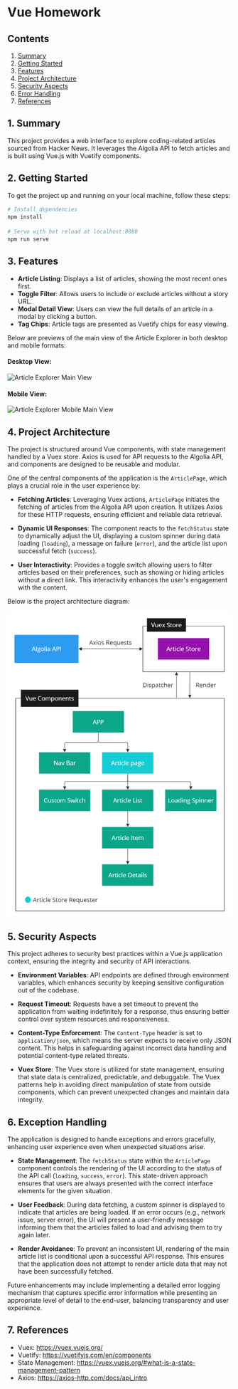 # Vue Homework

## Contents

1. [Summary](#1-summary)
2. [Getting Started](#2-getting-started)
3. [Features](#3-features)
4. [Project Architecture](#4-project-architecture)
5. [Security Aspects](#5-security-aspects)
6. [Error Handling](#6-exception-handling)
7. [References](#7-references)

## 1. Summary

This project provides a web interface to explore coding-related articles sourced from Hacker News. It leverages the Algolia API to fetch articles and is built using Vue.js with Vuetify components.
## 2. Getting Started

To get the project up and running on your local machine, follow these steps:

```bash
# Install dependencies
npm install

# Serve with hot reload at localhost:8080
npm run serve
```

## 3. Features

- **Article Listing**: Displays a list of articles, showing the most recent ones first.
- **Toggle Filter**: Allows users to include or exclude articles without a story URL.
- **Modal Detail View**: Users can view the full details of an article in a modal by clicking a button.
- **Tag Chips**: Article tags are presented as Vuetify chips for easy viewing.


Below are previews of the main view of the Article Explorer in both desktop and mobile formats:
#### Desktop View:
<img src="art/articlesExplorerMainViewCompressed.gif" alt="Article Explorer Main View" style="height: 50rem;" />

#### Mobile View:
<img src="art/artcicleExplorarMobileMainView.gif" alt="Article Explorer Mobile Main View" style="height: 30rem;" />

## 4. Project Architecture

The project is structured around Vue components, with state management handled by a Vuex store. Axios is used for API requests to the Algolia API, and components are designed to be reusable and modular. 

 One of the central components of the application is the `ArticlePage`, which plays a crucial role in the user experience by:

- **Fetching Articles**: Leveraging Vuex actions, `ArticlePage` initiates the fetching of articles from the Algolia API upon creation. It utilizes Axios for these HTTP requests, ensuring efficient and reliable data retrieval.

- **Dynamic UI Responses**: The component reacts to the `fetchStatus` state to dynamically adjust the UI, displaying a custom spinner during data loading (`loading`), a message on failure (`error`), and the article list upon successful fetch (`success`).

- **User Interactivity**: Provides a toggle switch allowing users to filter articles based on their preferences, such as showing or hiding articles without a direct link. This interactivity enhances the user's engagement with the content.

Below is the project architecture diagram:

![Project Architecture](art/project-architecture.PNG)

## 5. Security Aspects

This project adheres to security best practices within a Vue.js application context, ensuring the integrity and security of API interactions.

- **Environment Variables**: API endpoints are defined through environment variables, which enhances security by keeping sensitive configuration out of the codebase.

- **Request Timeout**: Requests have a set timeout to prevent the application from waiting indefinitely for a response, thus ensuring better control over system resources and responsiveness.

- **Content-Type Enforcement**: The `Content-Type` header is set to `application/json`, which means the server expects to receive only JSON content. This helps in safeguarding against incorrect data handling and potential content-type related threats.

- **Vuex Store**: The Vuex store is utilized for state management, ensuring that state data is centralized, predictable, and debuggable. The Vuex patterns help in avoiding direct manipulation of state from outside components, which can prevent unexpected changes and maintain data integrity.

## 6. Exception Handling


The application is designed to handle exceptions and errors gracefully, enhancing user experience even when unexpected situations arise.

- **State Management**: The `fetchStatus` state within the `ArticlePage` component controls the rendering of the UI according to the status of the API call (`loading`, `success`, `error`). This state-driven approach ensures that users are always presented with the correct interface elements for the given situation.

- **User Feedback**: During data fetching, a custom spinner is displayed to indicate that articles are being loaded. If an error occurs (e.g., network issue, server error), the UI will present a user-friendly message informing them that the articles failed to load and advising them to try again later.

- **Render Avoidance**: To prevent an inconsistent UI, rendering of the main article list is conditional upon a successful API response. This ensures that the application does not attempt to render article data that may not have been successfully fetched.

Future enhancements may include implementing a detailed error logging mechanism that captures specific error information while presenting an appropriate level of detail to the end-user, balancing transparency and user experience.


## 7. References

- Vuex: <https://vuex.vuejs.org/>
- Vuetify: <https://vuetifyjs.com/en/components>
- State Management: <https://vuex.vuejs.org/#what-is-a-state-management-pattern>
- Axios: <https://axios-http.com/docs/api_intro>